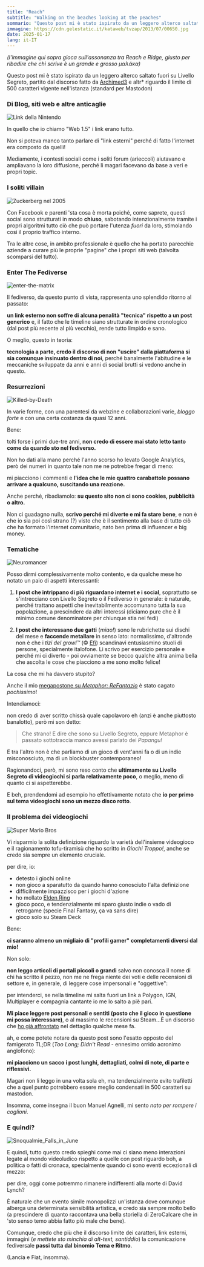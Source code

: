 ```yaml
---
title: "Reach"
subtitle: "Walking on the beaches looking at the peaches"
sommario: "Questo post mi è stato ispirato da un leggero alterco saltato fuori su Livello Segreto, partito dal discorso fatto da Archimed3 e altr* riguardo il limite di 500 caratteri vigente nell'istanza..."
immagine: https://cdn.gelestatic.it/kataweb/tvzap/2013/07/00650.jpg
date: 2025-01-17
lang: it-IT
---
```


_(l'immagine qui sopra gioca sull'assonanza tra Reach e Ridge, giusto per ribadire che chi scrive è un grande e grosso μαλάκα)_

Questo post mi è stato ispirato da un leggero alterco saltato fuori su Livello Segreto, partito dal discorso fatto da [Archimed3](https://livellosegreto.it/@Archimed3) e altr* riguardo il limite di 500 caratteri vigente nell'istanza (standard per Mastodon)

### Di Blog, siti web e altre anticaglie 

![Link della Nintendo](https://upload.wikimedia.org/wikipedia/commons/b/b6/InkedGame_On_characters_by_Monaux_%28cropped_on_Link%29.jpg)

In quello che io chiamo "Web 1.5" i link erano tutto.

Non si poteva manco tanto parlare di "link esterni" perché di fatto l'internet era composto da quelli! 

Mediamente, i contesti sociali come i soliti forum (arieccoli) aiutavano e ampliavano la loro diffusione, perché lì magari facevano da base a veri e propri topic.

### I soliti villain

![Zuckerberg nel 2005](https://upload.wikimedia.org/wikipedia/commons/f/fc/MarkZuckerberg-crop.jpg)

Con Facebook e parenti 'sta cosa è morta poiché, come saprete, questi social sono strutturati in modo **chiuso**, sabotando intenzionalmente tramite i propri algoritmi tutto ciò che può portare l'utenza _fuori_ da loro, stimolando così il proprio traffico interno.

Tra le altre cose, in ambito professionale è quello che ha portato parecchie aziende a curare più le proprie "pagine" che i propri siti web (talvolta scomparsi del tutto).

### Enter The Fediverse

![enter-the-matrix](https://upload.wikimedia.org/wikipedia/en/9/9c/Enter_the_Matrix_Coverart.png)

Il fediverso, da questo punto di vista, rappresenta uno splendido ritorno al passato: 

**un link esterno non soffre di alcuna penalità "tecnica" rispetto a un post generico** e, il fatto che le timeline siano strutturate in ordine cronologico (dal post più recente al più vecchio), rende tutto limpido e sano.

O meglio, questo in teoria: 

**tecnologia a parte, credo il discorso di non "uscire" dalla piattaforma si sia comunque insinuato dentro di noi**, perché banalmente l'abitudine e le meccaniche sviluppate da anni e anni di social brutti si vedono anche in questo.

### Resurrezioni 

![Killed-by-Death](https://i.makeagif.com/media/9-07-2015/5BgD5f.gif)

In varie forme, con una parentesi da webzine e collaborazioni varie, _bloggo forte_ e con una certa costanza da quasi 12 anni.

Bene: 

tolti forse i primi due-tre anni, **non credo di essere mai stato letto tanto come da quando sto nel fediverso.**

Non ho dati alla mano perché l'anno scorso ho levato Google Analytics, però dei numeri in quanto tale non me ne potrebbe fregar di meno: 

mi piacciono i commenti e **l'idea che le mie quattro carabattole possano arrivare a qualcuno, suscitando una reazione.**

Anche perché, ribadiamolo: **su questo sito non ci sono cookies, pubblicità o altro.** 

Non ci guadagno nulla, **scrivo perché mi diverte e mi fa stare bene**, e non è che io sia poi così strano (?) visto che è il sentimento alla base di tutto ciò che ha formato l'internet comunitario, nato ben prima di influencer e big money.

### Tematiche

![Neuromancer](https://upload.wikimedia.org/wikipedia/en/c/c3/Neuromancer_Brazilian_cover.jpg)

Posso dirmi complessivamente molto contento, e da qualche mese ho notato un paio di aspetti interessanti: 

1. **I post che intrippano di più riguardano internet e i social**, soprattutto se s'intrecciano con Livello Segreto o il Fediverso in generale: è naturale, perché trattano aspetti che inevitabilmente accomunano tutta la sua popolazione, a prescindere da altri interessi (diciamo pure che è il minimo comune denominatore per chiunque stia nel fedi)

2. **I post che interessano due gatti** (_miao!_) sono le rubrichette sui dischi del mese e **faccende metallare** in senso lato: normalissimo, d'altronde non è che i _tizi del growl™_ (© [Efi](https://livellosegreto.it/@effimera))  scandinavi entusiasmino stuoli di persone, specialmente italofone. Li scrivo per esercizio personale e perché mi ci diverto - poi ovviamente se becco qualche altra anima bella che ascolta le cose che piacciono a me sono molto felice!

La cosa che mi ha davvero stupito? 

Anche il mio [megapostone su _Metaphor: ReFantazio_](Metaphor-Refantazio) è stato cagato _pochissimo_!

Intendiamoci:

non credo di aver scritto chissà quale capolavoro eh (anzi è anche piuttosto banalotto), però mi son detto:

> Che strano! E dire che sono su Livello Segreto, eppure Metaphor è passato sottotraccia manco avessi parlato dei _Papangu!_

E tra l'altro non è che parliamo di un gioco di vent'anni fa o di un indie misconosciuto, ma di un blockbuster contemporaneo!

Ragionandoci, però, mi sono reso conto che **ultimamente su Livello Segreto di videogiochi si parla relativamente poco**, o meglio, meno di quanto ci si aspetterebbe.

E beh, prendendomi ad esempio ho effettivamente notato che **io per primo sul tema videogiochi sono un mezzo disco rotto**.

### Il problema dei videogiochi

![Super Mario Bros](https://upload.wikimedia.org/wikipedia/en/5/50/NES_Super_Mario_Bros.png)

Vi risparmio la solita definizione riguardo la varietà dell'insieme videogioco e il ragionamento tofu-tiramisù che ho scritto in _Giochi Troppo!_, anche se credo sia sempre un elemento cruciale.

per dire, io: 

- detesto i giochi online
- non gioco a sparatutto da quando hanno conosciuto l'alta definizione
- difficilmente impazzisco per i giochi d'azione
- ho mollato [Elden Ring](/posts/ita/elden-ring/)
- gioco poco, e tendenzialmente mi sparo giusto indie o vado di retrogame (specie Final Fantasy, ça va sans dire)
- gioco solo su Steam Deck

Bene: 

**ci saranno almeno un migliaio di "profili gamer" completamenti diversi dal mio!**

Non solo: 

**non leggo articoli di portali piccoli o grandi** salvo non conosca il nome di chi ha scritto il pezzo, non me ne frega niente dei voti e delle recensioni di settore e, in generale, di leggere cose impersonali e "oggettive": 

per intenderci, se nella timeline mi salta fuori un link a Polygon, IGN, Multiplayer e compagnia cantante io me lo salto a piè pari.

**Mi piace leggere post personali e sentiti (posto che il gioco in questione mi possa interessare)**, o al massimo le recensioni su Steam...È un discorso che [ho già affrontato](/posts/ita/account-collettivo/) nel dettaglio qualche mese fa.

ah, e come potete notare da questo post sono l'esatto opposto del famigerato TL;DR (_Too Long; Didn't Read_ - ennesimo orrido acronimo anglofono): 

**mi piacciono un sacco i post lunghi, dettagliati, colmi di note, di parte e riflessivi.** 

Magari non li leggo in una volta sola eh, ma tendenzialmente evito trafiletti che a quel punto potrebbero essere meglio condensati in 500 caratteri su mastodon.

Insomma, come insegna il buon Manuel Agnelli, mi sento _nato per rompere i coglioni_.

### E quindi?

![Snoqualmie_Falls_in_June](https://upload.wikimedia.org/wikipedia/commons/f/fe/Snoqualmie_Falls_in_June_2008.JPG)

E quindi, tutto questo credo spieghi come mai ci siano meno interazioni legate al mondo videoludico rispetto a quelle con post riguardo boh, a politica o fatti di cronaca, specialmente quando ci sono eventi eccezionali di mezzo: 

per dire, oggi come potremmo rimanere indifferenti alla morte di David Lynch?

È naturale che un evento simile monopolizzi un'istanza dove comunque alberga una determinata sensibilità artistica, e credo sia sempre molto bello (a prescindere di quanto raccontava una bella storiella di ZeroCalcare che in 'sto senso temo abbia fatto più male che bene).

Comunque, credo che più che il discorso limite dei caratteri, link esterni, immagini (_e mettete sto minchia di alt-text, santiddio_) la comunicazione fediversale **passi tutta dal binomio Tema e Ritmo**. 

(Lancia e Fiat, insomma). 

<mastodon-comments host="livellosegreto.it" user="xabacadabra" tootId="113842797811951525"></mastodon-comments>


